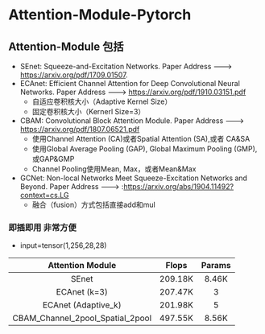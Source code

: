 # Attention-Module-Pytorch

## Attention-Module 包括

* SEnet: Squeeze-and-Excitation Networks.   Paper Address ---> https://arxiv.org/pdf/1709.01507.
* ECAnet: Efficient Channel Attention for Deep Convolutional Neural Networks. Paper Address ---> https://arxiv.org/pdf/1910.03151.pdf
  * 自适应卷积核大小（Adaptive Kernel Size）
  * 固定卷积核大小（Kernerl Size=3）
* CBAM: Convolutional Block Attention Module. Paper Address ---> https://arxiv.org/pdf/1807.06521.pdf
  * 使用Channel Attention (CA)或者Spatial Attention (SA),或者 CA&SA
  * 使用Global Average Pooling (GAP), Global Maximum Pooling (GMP),或GAP&GMP
  * Channel Pooling使用Mean, Max，或者Mean&Max
* GCNet: Non-local Networks Meet Squeeze-Excitation Networks and Beyond. Paper Address ---> :https://arxiv.org/abs/1904.11492?context=cs.LG
  * 融合（fusion）方式包括直接add和mul

### 即插即用 非常方便

  * input=tensor(1,256,28,28)

| Attention Module |   Flops   | Params |
| :----------------: | :----------: | :--------: |
|      SEnet      | 209.18K |    8.46K |
|      ECAnet (k=3)| 207.47K |    3  |
|      ECAnet (Adaptive_k) | 201.98K | 5 |
|      CBAM_Channel_2pool_Spatial_2pool  | 497.55K | 8.56K |
